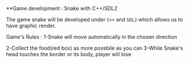 **Game development : Snake with C++/SDL2


The game snake will be developed under ```C++``` and ```SDL2``` which allows us to have graphic render.


Game's Rules :
1-Snake will move automatically in the chosen direction 

2-Collect the food(red box) as more possbile as you can 
3-While Snake's head touches the border or its body, player will lose 

